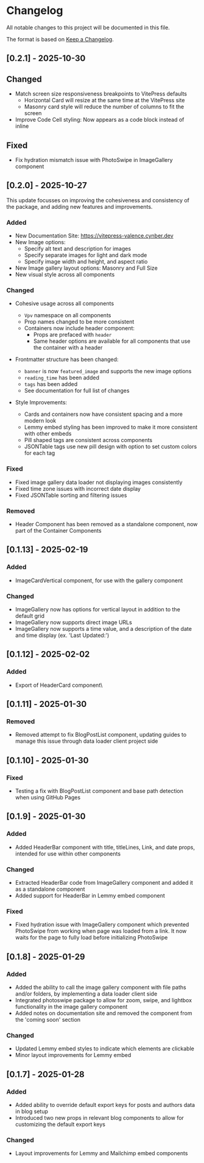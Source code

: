 # Changelog

All notable changes to this project will be documented in this file.

The format is based on [Keep a Changelog](https://keepachangelog.com/).

<!-- 

Types of changes

    `Added` for new features.
    `Changed` for changes in existing functionality.
    `Deprecated` for soon-to-be removed features.
    `Removed` for now removed features.
    `Fixed` for any bug fixes.
    `Security` in case of vulnerabilities.

 -->
## [0.2.1] - 2025-10-30

## Changed

- Match screen size responsiveness breakpoints to VitePress defaults
    - Horizontal Card will resize at the same time at the VitePress site
    - Masonry card style will reduce the number of columns to fit the screen
- Improve Code Cell styling: Now appears as a code block instead of inline

## Fixed

- Fix hydration mismatch issue with PhotoSwipe in ImageGallery component


## [0.2.0] - 2025-10-27

This update focusses on improving the cohesiveness and consistency of the package, and adding new features and improvements.

### Added

- New Documentation Site: https://vitepress-valence.cynber.dev
- New Image options:
  - Specify alt text and description for images
  - Specify separate images for light and dark mode
  - Specify image width and height, and aspect ratio
- New Image gallery layout options: Masonry and Full Size
- New visual style across all components

### Changed

- Cohesive usage across all components
  - `Vpv` namespace on all components
  - Prop names changed to be more consistent
  - Containers now include header component:
      - Props are prefaced with `header`
      - Same header options are available for all components that use the container with a header
- Frontmatter structure has been changed:
  - `banner` is now `featured_image` and supports the new image options
  - `reading_time` has been added
  - `tags` has been added
  - See documentation for full list of changes

- Style Improvements:
  - Cards and containers now have consistent spacing and a more modern look
  - Lemmy embed styling has been improved to make it more consistent with other embeds
  - Pill shaped tags are consistent across components
  - JSONTable tags use new pill design with option to set custom colors for each tag

### Fixed

- Fixed image gallery data loader not displaying images consistently
- Fixed time zone issues with incorrect date display
- Fixed JSONTable sorting and filtering issues

### Removed

- Header Component has been removed as a standalone component, now part of the Container Components


## [0.1.13] - 2025-02-19

### Added

- ImageCardVertical component, for use with the gallery component

### Changed

- ImageGallery now has options for vertical layout in addition to the default grid
- ImageGallery now supports direct image URLs
- ImageGallery now supports a time value, and a description of the date and time display (ex. 'Last Updated:')

## [0.1.12] - 2025-02-02

### Added

- Export of HeaderCard component\

## [0.1.11] - 2025-01-30

### Removed

- Removed attempt to fix BlogPostList component, updating guides to manage this issue through data loader client project side

## [0.1.10] - 2025-01-30

### Fixed

- Testing a fix with BlogPostList component and base path detection when using GitHub Pages

## [0.1.9] - 2025-01-30

### Added

- Added HeaderBar component with title, titleLines, Link, and date props, intended for use within other components

### Changed

- Extracted HeaderBar code from ImageGallery component and added it as a standalone component
- Added support for HeaderBar in Lemmy embed component

### Fixed

- Fixed hydration issue with ImageGallery component which prevented PhotoSwipe from working when page was loaded from a link. It now waits for the page to fully load before initializing PhotoSwipe

## [0.1.8] - 2025-01-29

### Added

- Added the ability to call the image gallery component with file paths and/or folders, by implementing a data loader client side
- Integrated photoswipe package to allow for zoom, swipe, and lightbox functionality in the image gallery component
- Added notes on documentation site and removed the component from the 'coming soon' section

### Changed

- Updated Lemmy embed styles to indicate which elements are clickable
- Minor layout improvements for Lemmy embed



## [0.1.7] - 2025-01-28

### Added
- Added ability to override default export keys for posts and authors data in blog setup
- Introduced two new props in relevant blog components to allow for customizing the default export keys

### Changed
- Layout improvements for Lemmy and Mailchimp embed components